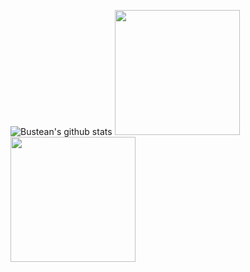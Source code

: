 ![Bustean's github stats](https://github-readme-stats.vercel.app/api?username=BusteanHAN&count_private=true&show_icons=true&include_all_commits=true&theme=radical)
<img src="https://cdn.discordapp.com/attachments/806300597338767450/833107403859820555/02rikkaspinleft.gif" width="200" />
<img src="https://cdn.discordapp.com/attachments/806300597338767450/833106065980915742/02rikkaspin.gif" width="200"/>
<!-- ![](https://cdn.discordapp.com/attachments/806300597338767450/833100799361286174/02rikkaspin.gif =200x200) -->
<!--
Here are some ideas to get you started:

- 🔭 I’m currently working on ...
- 🌱 I’m currently learning ...
- 👯 I’m looking to collaborate on ...
- 🤔 I’m looking for help with ...
- 💬 Ask me about ...
- 📫 How to reach me: ...
- 😄 Pronouns: ...
- ⚡ Fun fact: ...
-->
